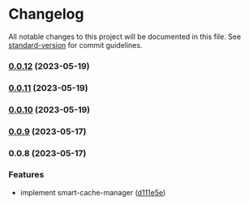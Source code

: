 # Changelog

All notable changes to this project will be documented in this file. See [standard-version](https://github.com/conventional-changelog/standard-version) for commit guidelines.

### [0.0.12](https://github.com/i1kazantsev/smart-cache-manager/compare/v0.0.11...v0.0.12) (2023-05-19)

### [0.0.11](https://github.com/i1kazantsev/smart-cache-manager/compare/v0.0.10...v0.0.11) (2023-05-19)

### [0.0.10](https://github.com/i1kazantsev/smart-cache-manager/compare/v0.0.9...v0.0.10) (2023-05-19)

### [0.0.9](https://github.com/i1kazantsev/smart-cache-manager/compare/v0.0.8...v0.0.9) (2023-05-17)

### 0.0.8 (2023-05-17)


### Features

* implement smart-cache-manager ([d111e5e](https://github.com/i1kazantsev/smart-cache-manager/commit/d111e5ebb4a3ee64b3e5f95fca09b1f1e3cebcfd))
